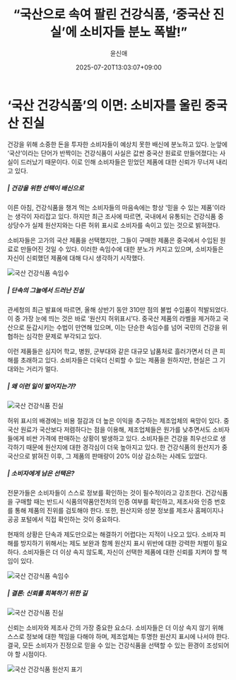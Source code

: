 ﻿---
title: "“국산으로 속여 팔린 건강식품, ‘중국산 진실’에 소비자들 분노 폭발!”"
description: "## 건강 챙기려다 깜빡 속았다 믿고 산 국산, 알고 보니 중국산 ‘눈속임’ 수법에 소비자 분노 커져 ..."
date: 2025-07-20T13:03:07+09:00
author: "윤신애"
categories: ["economy"]
tags: ["뉴스", "이슈", "건강식품", "관세청", "국산", "생활 밀접 품목", "원산지", "중국산", "소비자 보호", "허위 표시"]
hash: 3092c823
source_url: "https://www.reportera.co.kr/news/customs-service-seizes-chinese-health-food-products/"
url: "/economy/gugsaneuro-sogyeo-palrin-geongangsigpum/"
images: ["https://imagedelivery.net/BhPWbivJAhTvor9c-8lV2w/a4e7f792-8ce1-4190-541d-2c4b0e7a2800/public", "https://imagedelivery.net/BhPWbivJAhTvor9c-8lV2w/519c98fa-ffe5-4073-a4e1-2153ca5cf900/public", "https://imagedelivery.net/BhPWbivJAhTvor9c-8lV2w/41102c80-1ce8-47a8-2b11-1f797e21da00/public", "https://imagedelivery.net/BhPWbivJAhTvor9c-8lV2w/183ab95a-d303-4573-af2e-13680fee8a00/public", "https://imagedelivery.net/BhPWbivJAhTvor9c-8lV2w/40ae999c-dc79-44e7-64c7-2598793aa200/public"]
thumbnail: "https://imagedelivery.net/BhPWbivJAhTvor9c-8lV2w/a4e7f792-8ce1-4190-541d-2c4b0e7a2800/public"
image: "https://imagedelivery.net/BhPWbivJAhTvor9c-8lV2w/a4e7f792-8ce1-4190-541d-2c4b0e7a2800/public"
featured_image: "https://imagedelivery.net/BhPWbivJAhTvor9c-8lV2w/a4e7f792-8ce1-4190-541d-2c4b0e7a2800/public"
image_width: 1200
image_height: 630
slug: "gugsaneuro-sogyeo-palrin-geongangsigpum"
type: "post"
layout: "single"
news_keywords: "뉴스, 이슈, 건강식품, 관세청, 국산"
robots: "index, follow"
draft: false
---

# ‘국산 건강식품’의 이면: 소비자를 울린 중국산 진실

건강을 위해 소중한 돈을 투자한 소비자들이 예상치 못한 배신에 분노하고 있다. 눈앞에 ‘국산’이라는 단어가 반짝이는 건강식품이 사실은 값싼 중국산 원료로 만들어졌다는 사실이 드러났기 때문이다. 이로 인해 소비자들은 믿었던 제품에 대한 신뢰가 무너져 내리고 있다.

##### | 건강을 위한 선택이 배신으로

이른 아침, 건강식품을 챙겨 먹는 소비자들의 마음속에는 항상 '믿을 수 있는 제품'이라는 생각이 자리잡고 있다. 하지만 최근 조사에 따르면, 국내에서 유통되는 건강식품 중 상당수가 실제 원산지와는 다른 허위 표시로 소비자를 속이고 있는 것으로 밝혀졌다.

소비자들은 고가의 국산 제품을 선택했지만, 그들이 구매한 제품은 중국에서 수입된 원료로 만들어진 것일 수 있다. 이러한 속임수에 대한 분노가 커지고 있으며, 소비자들은 자신이 신뢰했던 제품에 대해 다시 생각하기 시작했다.


![국산 건강식품 속임수](https://imagedelivery.net/BhPWbivJAhTvor9c-8lV2w/40ae999c-dc79-44e7-64c7-2598793aa200/public)


##### | 단속의 그늘에서 드러난 진실

관세청의 최근 발표에 따르면, 올해 상반기 동안 310만 점의 불법 수입품이 적발되었다. 이 중 가장 눈에 띄는 것은 바로 ‘원산지 허위표시’다. 중국산 제품의 라벨을 제거하고 국산으로 둔갑시키는 수법이 만연해 있으며, 이는 단순한 속임수를 넘어 국민의 건강을 위협하는 심각한 문제로 부각되고 있다.

이런 제품들은 심지어 학교, 병원, 군부대와 같은 대규모 납품처로 흘러가면서 더 큰 피해를 초래하고 있다. 소비자들은 더욱더 신뢰할 수 있는 제품을 원하지만, 현실은 그 기대와는 거리가 멀다.

##### | 왜 이런 일이 벌어지는가?


![국산 건강식품 진실](https://imagedelivery.net/BhPWbivJAhTvor9c-8lV2w/183ab95a-d303-4573-af2e-13680fee8a00/public)


허위 표시의 배경에는 비용 절감과 더 높은 이익을 추구하는 제조업체의 욕망이 있다. 중국산 원료가 국산보다 저렴하다는 점을 이용해, 제조업체들은 원가를 낮추면서도 소비자들에게 비싼 가격에 판매하는 상황이 발생하고 있다. 소비자들은 건강을 최우선으로 생각하기 때문에 원산지에 대한 경각심이 더욱 높아지고 있다. 한 건강식품의 원산지가 중국산으로 밝혀진 이후, 그 제품의 판매량이 20% 이상 감소하는 사례도 있었다.

##### | 소비자에게 남은 선택은?

전문가들은 소비자들이 스스로 정보를 확인하는 것이 필수적이라고 강조한다. 건강식품을 구매할 때는 반드시 식품의약품안전처의 인증 여부를 확인하고, 제조사와 인증 번호를 통해 제품의 진위를 검토해야 한다. 또한, 원산지와 성분 정보를 제조사 홈페이지나 공공 포털에서 직접 확인하는 것이 중요하다.

현재의 상황은 단속과 제도만으로는 해결하기 어렵다는 지적이 나오고 있다. 소비자 피해를 방지하기 위해서는 제도 보완과 함께 원산지 표시 위반에 대한 강력한 처벌이 필요하다. 소비자들은 더 이상 속지 않도록, 자신이 선택한 제품에 대한 신뢰를 지켜야 할 책임이 있다.


![국산 건강식품 속임수](https://imagedelivery.net/BhPWbivJAhTvor9c-8lV2w/a4e7f792-8ce1-4190-541d-2c4b0e7a2800/public)


##### | 결론: 신뢰를 회복하기 위한 길


![국산 건강식품 진실](https://imagedelivery.net/BhPWbivJAhTvor9c-8lV2w/519c98fa-ffe5-4073-a4e1-2153ca5cf900/public)


신뢰는 소비자와 제조사 간의 가장 중요한 요소다. 소비자들은 더 이상 속지 않기 위해 스스로 정보에 대한 책임을 다해야 하며, 제조업체는 투명한 원산지 표시에 나서야 한다. 결국, 모든 소비자가 진정으로 믿을 수 있는 건강식품을 선택할 수 있는 환경이 조성되어야 할 시점이다.


![국산 건강식품 원산지 표기](https://imagedelivery.net/BhPWbivJAhTvor9c-8lV2w/41102c80-1ce8-47a8-2b11-1f797e21da00/public)


